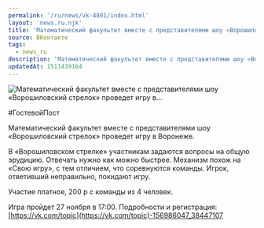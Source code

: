 ```yaml
---
permalink: '/ru/news/vk-4801/index.html'
layout: 'news.ru.njk'
title: 'Математический факультет вместе с представителями шоу «Ворошиловский стрелок» проведет игру в'
source: ВКонтакте
tags:
  - news_ru
description: 'Математический факультет вместе с представителями шоу «Ворошиловский стрелок» проведет игру в…'
updatedAt: 1511439164
---
```

![Математический факультет вместе с представителями шоу «Ворошиловский стрелок» проведет игру в…](https://sun9-7.userapi.com/impf/c639322/v639322390/552b8/U9ZQJIonT1c.jpg?size=673x338&quality=96&proxy=1&sign=689e1dc2f90952f6b167f6f3ad7ee818&c_uniq_tag=gUJDyw-UZA2V4OqVUYqbxqJs2uEF6DijFDpOe3X1OUw&type=album)

#ГостевойПост

Математический факультет вместе с представителями шоу «Ворошиловский стрелок» проведет игру в Воронеже.

В «Ворошиловском стрелке» участникам задаются вопросы на общую эрудицию. Отвечать нужно как можно быстрее. Механизм похож на «Свою игру», с тем отличием, что соревнуются команды. Игрок, ответивший неправильно, покидают игру.

Участие платное, 200 р с команды из 4 человек.

Игра пройдет 27 ноября в 17:00.
Подробности и регистрация: [https://vk.com/topic](https://vk.com/topic)-156986047_38447107
